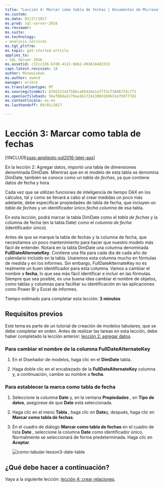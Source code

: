 ```yaml
---
title: "Lección 4: Marcar como tabla de fechas | Documentos de Microsoft"
ms.custom: 
ms.date: 03/27/2017
ms.prod: sql-server-2016
ms.reviewer: 
ms.suite: 
ms.technology:
- analysis-services
ms.tgt_pltfrm: 
ms.topic: get-started-article
applies_to:
- SQL Server 2016
ms.assetid: c32cc336-b7d8-4122-9d62-4936344d2315
caps.latest.revision: 18
author: Minewiskan
ms.author: owend
manager: erikre
ms.translationtype: MT
ms.sourcegitcommit: 876522142756bca05416a1afff3cf10467f4c7f1
ms.openlocfilehash: 5bef08da2c79aa1b17241300d1b9b31e7b977781
ms.contentlocale: es-es
ms.lasthandoff: 09/01/2017

---
```

# <a name="lesson-3-mark-as-date-table"></a>Lección 3: Marcar como tabla de fechas
[!INCLUDE[ssas-appliesto-sql2016-later-aas](../includes/ssas-appliesto-sql2016-later-aas.md)]

En la lección 2: Agregar datos, importó una tabla de dimensiones denominada DimDate. Mientras que en el modelo de esta tabla se denomina DimDate, también se conoce como un *tabla de fechas*, ya que contiene datos de fecha y hora.  
  
Cada vez que se utilizan funciones de inteligencia de tiempo DAX en los cálculos, tal y como se llevará a cabo al crear medidas un poco más adelante, debe especificar propiedades de tabla de fecha, que incluyen un *tabla de fechas* y un identificador único *fecha columna* de esa tabla.
  
En esta lección, podrá marcar la tabla DimDate como el *tabla de fechas* y la columna de fecha (en la tabla Date) como el *columna de fecha* (identificador único).  

Antes de que se marque la tabla de fechas y la columna de fecha, que necesitamos un poco mantenimiento para hacer que nuestro modelo más fácil de entender. Notará en la tabla DimDate una columna denominada **FullDateAlternateKey**. Contiene una fila para cada día de cada año de calendario incluido en la tabla. Usaremos esta columna mucho en fórmulas de medida y en los informes. Sin embargo, FullDateAlternateKey no es realmente un buen identificador para esta columna. Vamos a cambiar el nombre a **fecha**, lo que sea más fácil identificar e incluir en las fórmulas. Siempre que sea posible, es una buena idea cambiar el nombre de objetos, como tablas y columnas para facilitar su identificación en las aplicaciones como Power BI y Excel de informes. 
  
Tiempo estimado para completar esta lección: **3 minutos**  
  
## <a name="prerequisites"></a>Requisitos previos  
Este tema es parte de un tutorial de creación de modelos tabulares, que se debe completar en orden. Antes de realizar las tareas en esta lección, debe haber completado la lección anterior: [lección 2: agregar datos](../analysis-services/lesson-2-add-data.md). 

### <a name="to-rename-the-fulldatealternatekey-column"></a>Para cambiar el nombre de la columna FullDateAlternateKey

1.  En el Diseñador de modelos, haga clic en el **DimDate** tabla.

2.  Haga doble clic en el encabezado de la **FullDateAlternateKey** columna y, a continuación, cambie su nombre a **fecha**.

  
### <a name="to-set-mark-as-date-table"></a>Para establecer la marca como tabla de fecha  
  
1.  Seleccione la columna **Date** y, en la ventana **Propiedades** , en **Tipo de datos**, asegúrese de que  **Date** está seleccionada.  
  
2.  Haga clic en el menú **Tabla** , haga clic en **Date**y, después, haga clic en **Marcar como tabla de fechas**.  
  
3.  En el cuadro de diálogo **Marcar como tabla de fechas** en el cuadro de lista **Date** , seleccione la columna **Date** como identificador único. Normalmente se seleccionará de forma predeterminada. Haga clic en **Aceptar**. 

    ![como-tabular-lesson3-date-table](../analysis-services/media/as-tabular-lesson3-date-table.png)
  

## <a name="whats-next"></a>¿Qué debe hacer a continuación?
Vaya a la siguiente lección: [lección 4: crear relaciones](../analysis-services/lesson-4-create-relationships.md).
  

